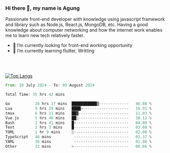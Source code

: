 ### Hi there 👋, my name is Agung
Passionate front-end developer with knowledge using javascript framework and library such as Node.js, React.js, MongoDB, etc. Having a good knowledge about computer networking and how the internet work enables me to learn new tech relatively faster.

<!--
**agungfir98/agungfir98** is a ✨ _special_ ✨ repository because its `README.md` (this file) appears on your GitHub profile.
-->

- 🔭 I’m currently looking for front-end working opportunity
- 🌱 I’m currently learning flutter, Writting
<br/>
<br/>

[![Top Langs](https://github-readme-stats.vercel.app/api/top-langs/?username=agungfir98&langs_count=5)](https://github.com/anuraghazra/github-readme-stats)

<!--START_SECTION:waka-->

```rust
From: 10 July 2024 - To: 09 August 2024

Total Time: 55 hrs 42 mins

Go           26 hrs 17 mins  ███████████▒-------------   46.88 %
Lua          9 hrs 29 mins   ████>--------------------   16.91 %
tmux         6 hrs 11 mins   ██▓----------------------   11.03 %
Vue.js       5 hrs 40 mins   ██░----------------------   10.12 %
Bash         2 hrs 41 mins   █>-----------------------   04.80 %
Text         2 hrs 3 mins    █------------------------   03.68 %
TOML         1 hr 9 mins     ░------------------------   02.08 %
TypeScript   46 mins          ------------------------   01.37 %
YAML         36 mins          ------------------------   01.08 %
Other        22 mins         >------------------------   00.66 %
```

<!--END_SECTION:waka-->
